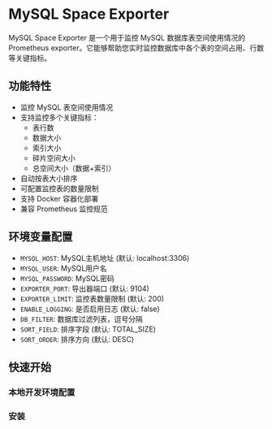 # MySQL Space Exporter

MySQL Space Exporter 是一个用于监控 MySQL 数据库表空间使用情况的 Prometheus exporter。它能够帮助您实时监控数据库中各个表的空间占用、行数等关键指标。

## 功能特性

- 监控 MySQL 表空间使用情况
- 支持监控多个关键指标：
  - 表行数
  - 数据大小
  - 索引大小
  - 碎片空间大小
  - 总空间大小（数据+索引）
- 自动按表大小排序
- 可配置监控表的数量限制
- 支持 Docker 容器化部署
- 兼容 Prometheus 监控规范

## 环境变量配置

- `MYSQL_HOST`: MySQL主机地址 (默认: localhost:3306)
- `MYSQL_USER`: MySQL用户名
- `MYSQL_PASSWORD`: MySQL密码
- `EXPORTER_PORT`: 导出器端口 (默认: 9104)
- `EXPORTER_LIMIT`: 监控表数量限制 (默认: 200)
- `ENABLE_LOGGING`: 是否启用日志 (默认: false)
- `DB_FILTER`: 数据库过滤列表，逗号分隔
- `SORT_FIELD`: 排序字段 (默认: TOTAL_SIZE)
- `SORT_ORDER`: 排序方向 (默认: DESC)

## 快速开始

### 本地开发环境配置

### 安装
